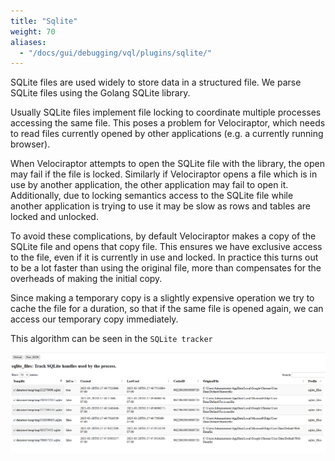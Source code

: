 ```yaml
---
title: "Sqlite"
weight: 70
aliases:
  - "/docs/gui/debugging/vql/plugins/sqlite/"
---
```


SQLite files are used widely to store data in a structured file. We
parse SQLite files using the Golang SQLite library.

Usually SQLite files implement file locking to coordinate multiple
processes accessing the same file. This poses a problem for
Velociraptor, which needs to read files currently opened by other
applications (e.g. a currently running browser).

When Velociraptor attempts to open the SQLite file with the library,
the open may fail if the file is locked. Similarly if Velociraptor
opens a file which is in use by another application, the other
application may fail to open it. Additionally, due to locking
semantics access to the SQLite file while another application is
trying to use it may be slow as rows and tables are locked and
unlocked.

To avoid these complications, by default Velociraptor makes a copy of
the SQLite file and opens that copy file. This ensures we have
exclusive access to the file, even if it is currently in use and
locked. In practice this turns out to be a lot faster than using the
original file, more than compensates for the overheads of making the
initial copy.

Since making a temporary copy is a slightly expensive operation we try
to cache the file for a duration, so that if the same file is opened
again, we can access our temporary copy immediately.

This algorithm can be seen in the `SQLite tracker`

![SQLite profile](profile.png)
